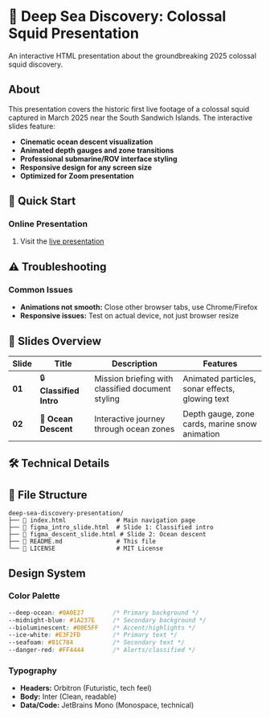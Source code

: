 # 🌊 Deep Sea Discovery: Colossal Squid Presentation

An interactive HTML presentation about the groundbreaking 2025 colossal squid discovery.

## About

This presentation covers the historic first live footage of a colossal squid captured in March 2025 near the South Sandwich Islands. The interactive slides feature:

- **Cinematic ocean descent visualization**
- **Animated depth gauges and zone transitions**
- **Professional submarine/ROV interface styling**
- **Responsive design for any screen size**
- **Optimized for Zoom presentation**

## 🚀 Quick Start

### Online Presentation

1. Visit the [live presentation](https://yourusername.github.io/deep-sea-discovery-presentation)

## ⚠️ Troubleshooting

### Common Issues

- **Animations not smooth:** Close other browser tabs, use Chrome/Firefox
- **Responsive issues:** Test on actual device, not just browser resize

## 📱 Slides Overview

| Slide | Title | Description | Features |
|-------|-------|-------------|----------|
| **01** | 🔒 **Classified Intro** | Mission briefing with classified document styling | Animated particles, sonar effects, glowing text |
| **02** | 🌊 **Ocean Descent** | Interactive journey through ocean zones | Depth gauge, zone cards, marine snow animation |

## 🛠️ Technical Details

## 📁 File Structure

```
deep-sea-discovery-presentation/
├── 📄 index.html              # Main navigation page
├── 📄 figma_intro_slide.html  # Slide 1: Classified intro
├── 📄 figma_descent_slide.html # Slide 2: Ocean descent
├── 📄 README.md               # This file
└── 📄 LICENSE                 # MIT License
```

## Design System

### Color Palette

```css
--deep-ocean: #0A0E27        /* Primary background */
--midnight-blue: #1A237E     /* Secondary background */
--bioluminescent: #00E5FF    /* Accent/highlights */
--ice-white: #E3F2FD         /* Primary text */
--seafoam: #81C784           /* Secondary text */
--danger-red: #FF4444        /* Alerts/classified */
```

### Typography

- **Headers:** Orbitron (Futuristic, tech feel)
- **Body:** Inter (Clean, readable)
- **Data/Code:** JetBrains Mono (Monospace, technical)
